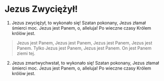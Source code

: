 # Jezus Zwyciężył!

1. Jezus zwyciężył, to wykonało się!
Szatan pokonany, Jezus złamał śmierci moc.
Jezus jest Panem, o, alleluja!
Po wieczne czasy Królem królów jest.

> Jezus jest Panem,
Jezus jest Panem,
Jezus jest Panem,
Jezus jest Panem.
Tylko Jezus jest Panem,
Jezus jest Panem.
On jest Panem ziemi tej.

2. Jezus zmartwychwstał, to wykonało się!
Szatan pokonany, Jezus złamał śmierci moc.
Jezus jest Panem, o, alleluja!
Po wieczne czasy Królem królów jest.
